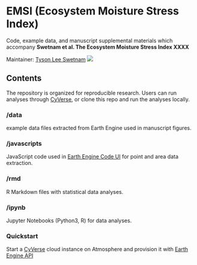 # EMSI (Ecosystem Moisture Stress Index)

Code, example data, and manuscript supplemental materials which accompany **Swetnam et al. The Ecosystem Moisture Stress Index XXXX**

Maintainer: [Tyson Lee Swetnam](http://tyson-swetnam.github.io/) [![](https://orcid.org/sites/default/files/images/orcid_16x16.png)](http://orcid.org/0000-0002-6639-7181)

## Contents

The repository is organized for reproducible research. Users can run analyses through [CyVerse](https://cyverse.org), or clone this repo and run the analyses locally. 

### /data

example data files extracted from Earth Engine used in manuscript figures.

### /javascripts

JavaScript code used in [Earth Engine Code UI](https://code.earthengine.google.com/) for point and area data extraction.

### /rmd

R Markdown files with statistical data analyses.

### /ipynb

Jupyter Notebooks (Python3, R) for data analyses.

### Quickstart

Start a [CyVerse](https://cyverse.org) cloud instance on Atmosphere and provision it with [Earth Engine API](atmo.md)


